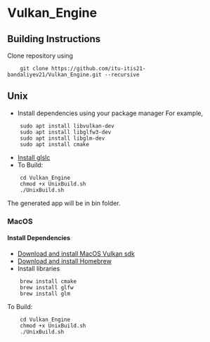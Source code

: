 # Vulkan_Engine

## Building Instructions

Clone repository using 
```
    git clone https://github.com/itu-itis21-bandaliyev21/Vulkan_Engine.git --recursive
```

## Unix
- Install dependencies using your package manager
For example, 
```
    sudo apt install libvulkan-dev
    sudo apt install libglfw3-dev
    sudo apt install libglm-dev
    sudo apt install cmake
```
- [Install glslc](https://github.com/google/shaderc#downloads)
- To Build:
```
    cd Vulkan_Engine
    chmod +x UnixBuild.sh
    ./UnixBuild.sh
```
The generated app will be in bin folder.

### MacOS

#### Install Dependencies

- [Download and install MacOS Vulkan sdk](https://vulkan.lunarg.com/)
- [Download and install Homebrew](https://brew.sh/)
- Install libraries
```
    brew install cmake
    brew install glfw
    brew install glm
```
To Build:
```
    cd Vulkan_Engine
    chmod +x UnixBuild.sh
    ./UnixBuild.sh
```
